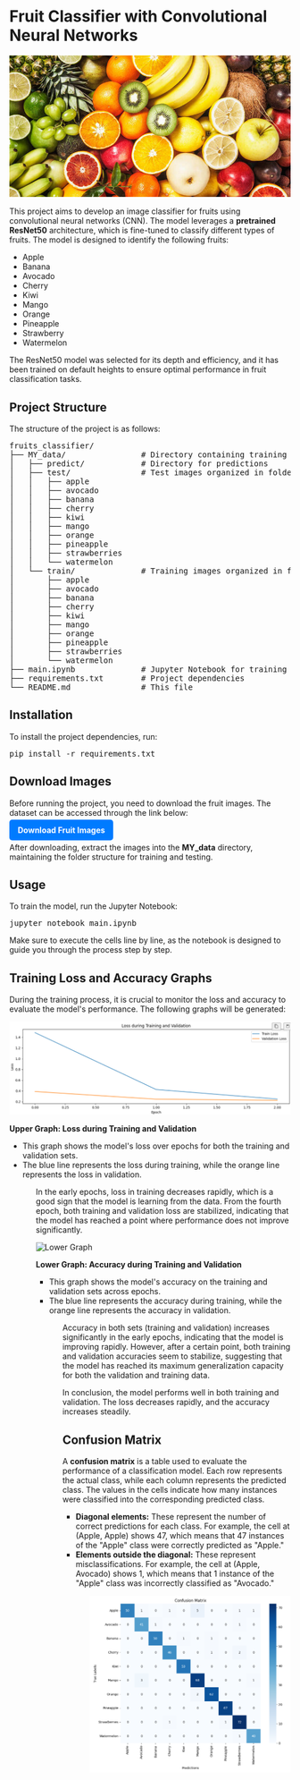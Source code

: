 <h1>Fruit Classifier with Convolutional Neural Networks</h1>

<!-- Imagen de portada -->
<img src="dataset-cover.jpg" alt="Fruit Classifier" style="max-width: 100%; height: auto;">

<p>This project aims to develop an image classifier for fruits using convolutional neural networks (CNN). The model leverages a <strong>pretrained ResNet50</strong> architecture, which is fine-tuned to classify different types of fruits. The model is designed to identify the following fruits:</p>

<ul>
    <li>Apple</li>
    <li>Banana</li>
    <li>Avocado</li>
    <li>Cherry</li>
    <li>Kiwi</li>
    <li>Mango</li>
    <li>Orange</li>
    <li>Pineapple</li>
    <li>Strawberry</li>
    <li>Watermelon</li>
</ul>

<p>The ResNet50 model was selected for its depth and efficiency, and it has been trained on default heights to ensure optimal performance in fruit classification tasks.</p>

<h2>Project Structure</h2>

<p>The structure of the project is as follows:</p>

<pre>
fruits_classifier/
├── MY_data/                # Directory containing training and test data
│   ├── predict/            # Directory for predictions
│   ├── test/               # Test images organized in folders by class
│   │   ├── apple
│   │   ├── avocado
│   │   ├── banana
│   │   ├── cherry
│   │   ├── kiwi
│   │   ├── mango
│   │   ├── orange
│   │   ├── pineapple
│   │   ├── strawberries
│   │   └── watermelon
│   └── train/              # Training images organized in folders by class
│       ├── apple
│       ├── avocado
│       ├── banana
│       ├── cherry
│       ├── kiwi
│       ├── mango
│       ├── orange
│       ├── pineapple
│       ├── strawberries
│       └── watermelon
├── main.ipynb              # Jupyter Notebook for training and evaluation
├── requirements.txt        # Project dependencies
└── README.md               # This file
</pre>

<h2>Installation</h2>

<p>To install the project dependencies, run:</p>

<pre>
pip install -r requirements.txt
</pre>

<h2>Download Images</h2>

<p>Before running the project, you need to download the fruit images. The dataset can be accessed through the link below:</p>

<p style="font-weight: bold;">
    <a href="https://drive.google.com/drive/folders/1ru2np2wMl27f1kRUfR7fnXRDadi3o525?usp=drive_link" target="_blank" style="text-decoration: none; color: #ffffff; background-color: #007bff; padding: 10px 15px; border-radius: 5px;">Download Fruit Images</a>
</p>

<p>After downloading, extract the images into the <strong>MY_data</strong> directory, maintaining the folder structure for training and testing.</p>

<h2>Usage</h2>

<p>To train the model, run the Jupyter Notebook:</p>

<pre>
jupyter notebook main.ipynb
</pre>

<p>Make sure to execute the cells line by line, as the notebook is designed to guide you through the process step by step.</p>

<h2>Training Loss and Accuracy Graphs</h2>

<p>During the training process, it is crucial to monitor the loss and accuracy to evaluate the model's performance. The following graphs will be generated:</p>

<!-- Imagen de ejemplo para la gráfica de pérdida -->
<img src="loss.png" alt="Upper Graph" style="max-width: 100%; height: auto;">

<strong>Upper Graph: Loss during Training and Validation</strong>

<ul>
    <li>This graph shows the model's loss over epochs for both the training and validation sets.</li>
    <li>The blue line represents the loss during training, while the orange line represents the loss in validation.</li>
<ul>
<p>In the early epochs, loss in training decreases rapidly, which is a good sign that the model is learning from the data. From the fourth epoch, both training and validation loss are stabilized, indicating that the model has reached a point where performance does not improve significantly.</p>

<!-- Imagen de ejemplo para la gráfica de precisión -->
<img src="accurrancy.png" alt="Lower Graph" style="max-width: 100%; height: auto;">

<strong>Lower Graph: Accuracy during Training and Validation</strong>

<ul>
    <li>This graph shows the model's accuracy on the training and validation sets across epochs.</li>
    <li>The blue line represents the accuracy during training, while the orange line represents the accuracy in validation.</li>
<ul>
<p>Accuracy in both sets (training and validation) increases significantly in the early epochs, indicating that the model is improving rapidly. However, after a certain point, both training and validation accuracies seem to stabilize, suggesting that the model has reached its maximum generalization capacity for both the validation and training data.</p>

<p>In conclusion, the model performs well in both training and validation. The loss decreases rapidly, and the accuracy increases steadily.</p>

<h2>Confusion Matrix</h2>

<p>A <strong>confusion matrix</strong> is a table used to evaluate the performance of a classification model. Each row represents the actual class, while each column represents the predicted class. The values in the cells indicate how many instances were classified into the corresponding predicted class.</p>

<ul>
    <li><strong>Diagonal elements:</strong> These represent the number of correct predictions for each class. For example, the cell at (Apple, Apple) shows 47, which means that 47 instances of the "Apple" class were correctly predicted as "Apple."</li>
    <li><strong>Elements outside the diagonal:</strong> These represent misclassifications. For example, the cell at (Apple, Avocado) shows 1, which means that 1 instance of the "Apple" class was incorrectly classified as "Avocado."</li>
<ul>

<!-- Imagen de ejemplo para la matriz de confusión -->
<img src="confusion-Matrix.png" alt="Confusion Matrix" style="max-width: 100%; height: auto;">

